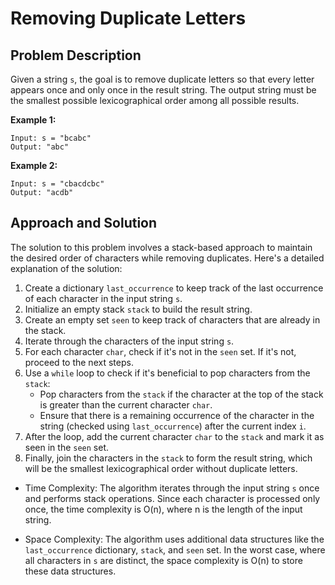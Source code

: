 # Removing Duplicate Letters

## Problem Description

Given a string `s`, the goal is to remove duplicate letters so that every letter appears once and only once in the result string. The output string must be the smallest possible lexicographical order among all possible results.

**Example 1:**
```
Input: s = "bcabc"
Output: "abc"
```

**Example 2:**
```
Input: s = "cbacdcbc"
Output: "acdb"
```

## Approach and Solution

The solution to this problem involves a stack-based approach to maintain the desired order of characters while removing duplicates. Here's a detailed explanation of the solution:

1. Create a dictionary `last_occurrence` to keep track of the last occurrence of each character in the input string `s`.
2. Initialize an empty stack `stack` to build the result string.
3. Create an empty set `seen` to keep track of characters that are already in the stack.
4. Iterate through the characters of the input string `s`.
5. For each character `char`, check if it's not in the `seen` set. If it's not, proceed to the next steps.
6. Use a `while` loop to check if it's beneficial to pop characters from the `stack`:
   - Pop characters from the `stack` if the character at the top of the stack is greater than the current character `char`.
   - Ensure that there is a remaining occurrence of the character in the string (checked using `last_occurrence`) after the current index `i`.
7. After the loop, add the current character `char` to the `stack` and mark it as seen in the `seen` set.
8. Finally, join the characters in the `stack` to form the result string, which will be the smallest lexicographical order without duplicate letters.


- Time Complexity: The algorithm iterates through the input string `s` once and performs stack operations. Since each character is processed only once, the time complexity is O(n), where n is the length of the input string.

- Space Complexity: The algorithm uses additional data structures like the `last_occurrence` dictionary, `stack`, and `seen` set. In the worst case, where all characters in `s` are distinct, the space complexity is O(n) to store these data structures.